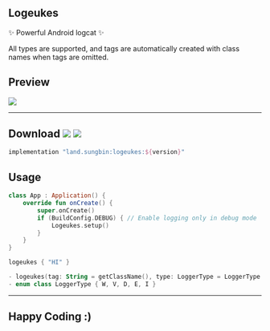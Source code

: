 ## Logeukes

✨ Powerful Android logcat ✨

All types are supported, and tags are automatically created with class names when tags are omitted.

## Preview

![](https://raw.githubusercontent.com/sungbin5304/PrettyLogger/master/images/PrettyLogger.png)

---

## Download [![](https://img.shields.io/maven-central/v/land.sungbin/logeukes)](https://search.maven.org/artifact/land.sungbin/logeukes) ![](https://img.shields.io/badge/API-1%2B-brightgreen.svg)

```groovy
implementation "land.sungbin:logeukes:${version}"
```

## Usage

```kotlin
class App : Application() {
    override fun onCreate() {
        super.onCreate()
        if (BuildConfig.DEBUG) { // Enable logging only in debug mode
            Logeukes.setup()
        }
    }
}
```

```kotlin
logeukes { "HI" }

- logeukes(tag: String = getClassName(), type: LoggerType = LoggerType.D, content: () -> Any?)
- enum class LoggerType { W, V, D, E, I }
```

---

## Happy Coding :)
